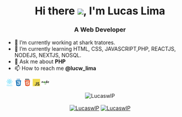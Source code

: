 <h1 align="center">Hi there <img src="https://raw.githubusercontent.com/kaueMarques/kaueMarques/master/hi.gif" width="30px">, I'm Lucas Lima</h1>
<h3 align="center">A Web Developer </h3>

- 🔭 I’m currently working at shark tratores.
- 🌱 I’m currently learning HTML, CSS, JAVASCRIPT,PHP, REACTJS, NODEJS, NEXTJS, NOSQL.
- 💬 Ask me about **PHP**
- 📫 How to reach me **@lucw_lima**


<p align="left">
<!--<img src="https://raw.githubusercontent.com/devicons/devicon/master/icons/php/php-original-wordmark.svg" alt="php" width="20" height="20"/>-->
<img src="https://raw.githubusercontent.com/devicons/devicon/master/icons/react/react-original-wordmark.svg" alt="react" width="20" height="20"/>
<img src="https://raw.githubusercontent.com/devicons/devicon/master/icons/css3/css3-plain-wordmark.svg" alt="css3"  width="20" height="20"/>
<img src="https://raw.githubusercontent.com/devicons/devicon/master/icons/html5/html5-original-wordmark.svg" alt="html5"  width="20" height="20"/>
<img src="https://raw.githubusercontent.com/devicons/devicon/master/icons/javascript/javascript-original.svg" alt="javascript" width="20" height="20"/>
<img src="https://raw.githubusercontent.com/devicons/devicon/master/icons/nodejs/nodejs-original-wordmark.svg" alt="nodejs" width="20" height="20"/></p><p align="center">
<img src="https://github-readme-stats.vercel.app/api?username=LucaswlP&show_icons=true" alt="LucaswlP"/> 
</p>

<p align="center">
<a href="https://www.linkedin.com/in/lucas-lima-160475141/" target="blank"><img align="center" src="https://cdn.jsdelivr.net/npm/simple-icons@3.0.1/icons/linkedin.svg" alt="LucaswlP" height="20" width="20" /></a>
<a href="https://www.instagram.com/lucw_lima/" target="blank"><img align="center" src="https://cdn.jsdelivr.net/npm/simple-icons@3.0.1/icons/instagram.svg" alt="LucaswlP" height="20" width="20" /></a>
</p>

<!--
**maykbrito/maykbrito** is a ✨ _special_ ✨ repository because its `README.md` (this file) appears on your GitHub profile.

Here are some ideas to get you started:

- 🔭 I’m currently working on ...
- 🌱 I’m currently learning ...
- 👯 I’m looking to collaborate on ...
- 🤔 I’m looking for help with ...
- 💬 Ask me about ...
- 📫 How to reach me: ...
- 😄 Pronouns: ...
- ⚡ Fun fact: ...
-->





